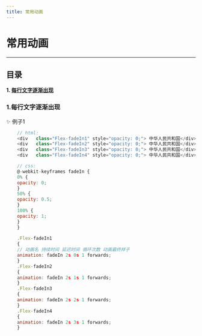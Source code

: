 ```yaml
---
title: 常用动画
---
```



# 常用动画

----
## 目录
**1. [每行文字逐渐出现](#jump1)**  

### <span id="jump1">1.每行文字逐渐出现</span>
:sparkles: 例子1
<ClientOnly>
  <my-demo></my-demo>
</ClientOnly>

``` js
    // html:
    <div   class="Flex-fadeIn1" style="opacity: 0;"> 中华人民共和国</div>
    <div   class="Flex-fadeIn2" style="opacity: 0;"> 中华人民共和国</div>
    <div   class="Flex-fadeIn3" style="opacity: 0;"> 中华人民共和国</div>
    <div   class="Flex-fadeIn4" style="opacity: 0;"> 中华人民共和国</div>

    // css:
    @-webkit-keyframes fadeIn {
    0% {
    opacity: 0; 
    }
    50% {
    opacity: 0.5; 
    }
    100% {
    opacity: 1; 
    }
    }
    
    .Flex-fadeIn1
    {
    // 动画名 持续时间 延迟时间 循环次数 动画最终样子
    animation: fadeIn 2s 0s 1 forwards;
    }
    .Flex-fadeIn2
    {
    animation: fadeIn 2s 1s 1 forwards;
    }
    .Flex-fadeIn3
    {
    animation: fadeIn 2s 2s 1 forwards;
    }
    .Flex-fadeIn4
    {
    animation: fadeIn 2s 3s 1 forwards;
    }
```
